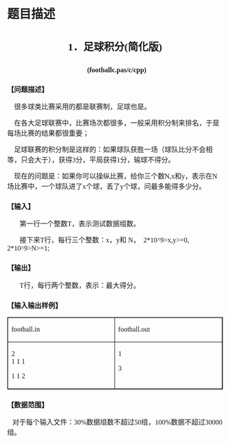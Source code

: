 # 题目描述


<h1 style="text-align:center;">
	<b><span style="font-family:&#39;Microsoft YaHei&#39;;font-size:24px;">1</span></b><b><span style="font-family:&#39;Microsoft YaHei&#39;;font-size:24px;">．足球积分(简化版)</span></b> 
</h1>
<p align="center" style="text-align:center;text-indent:24.1pt;">
	<b></b> 
</p>
<h2 style="text-align:center;">
	<b><span style="font-family:&#39;Microsoft YaHei&#39;;font-size:16px;">  (footballc.pas/c/cpp)</span></b> 
</h2>
<h3>
	<span style="font-family:&#39;Microsoft YaHei&#39;;font-size:16px;">【问题描述】</span> 
</h3>
<p>
	<span style="font-family:&#39;Microsoft YaHei&#39;;font-size:16px;">    很多球类比赛采用的都是联赛制，足球也是。</span> 
</p>
<p>
	<span style="font-family:&#39;Microsoft YaHei&#39;;font-size:16px;">    在各大足球联赛中，比赛场次都很多，一般采用积分制来排名，于是每场比赛的结果都很重要；</span> 
</p>
<p>
	<span style="font-family:&#39;Microsoft YaHei&#39;;font-size:16px;">    </span><span style="font-family:&#39;Microsoft YaHei&#39;;font-size:16px;">足球联赛的积分制是这样的：如果球队获胜一场（球队比分不会相等，只会大于），获得3分，平局获得1分，输球不得分。</span> 
</p>
<p>
	<span style="font-family:&#39;Microsoft YaHei&#39;;font-size:16px;">    现在的问题是：如果你可以操纵比赛，给你三个数N,x和y，表示在N场比赛中，一个球队进了x个球，丢了y个球，问最多能得多少分。</span> 
</p>
<h3>
	<span style="font-family:&#39;Microsoft YaHei&#39;;font-size:16px;">【输入】</span> 
</h3>
<p>
	<span></span> 
</p>
<p style="text-indent:21.75pt;">
	<span style="font-family:&#39;Microsoft YaHei&#39;;font-size:16px;">第一行一个整数T，表示测试数据组数。<br/>
</span><span></span> 
</p>
<p style="text-indent:21.75pt;">
	<span style="font-family:&#39;Microsoft YaHei&#39;;font-size:16px;">接下来T行，每行三个整数：</span><span style="font-family:&#39;Microsoft YaHei&#39;;font-size:16px;">x</span><span style="font-family:&#39;Microsoft YaHei&#39;;font-size:16px;">，</span><span style="font-family:&#39;Microsoft YaHei&#39;;font-size:16px;">y</span><span style="font-family:&#39;Microsoft YaHei&#39;;font-size:16px;">和 </span><span style="font-family:&#39;Microsoft YaHei&#39;;font-size:16px;">N</span><span style="font-family:&#39;Microsoft YaHei&#39;;font-size:16px;">，</span><span><span style="font-family:&#39;Microsoft YaHei&#39;;font-size:16px;">  </span><span style="font-family:&#39;Microsoft YaHei&#39;;font-size:16px;">2*10^9&gt;x,y&gt;=0,  2*10^9&gt;N&gt;=1;</span></span> 
</p>
<h3>
	<span style="font-family:&#39;Microsoft YaHei&#39;;font-size:16px;">【输出】</span> 
</h3>
<p>
	<span></span> 
</p>
<p style="text-indent:21.75pt;">
	<span style="font-family:&#39;Microsoft YaHei&#39;;font-size:16px;">T行，每行两个整数，表示：最大得分。</span><span></span> 
</p>
<p>
	<span></span> 
</p>
<h3>
	<span style="font-family:&#39;Microsoft YaHei&#39;;font-size:16px;">【输入输出样例】</span> 
</h3>
<p>
	<span></span> 
</p>
<table border="1" cellspacing="0" cellpadding="0">
	<tbody>
		<tr>
			<td width="283" valign="top" style="border:solid windowtext 1.0pt;">
				<p>
					<span style="font-family:&#39;Microsoft YaHei&#39;;font-size:16px;">football.in</span> 
				</p>
			</td>
			<td width="283" valign="top" style="border:solid windowtext 1.0pt;">
				<p>
					<span style="font-family:&#39;Microsoft YaHei&#39;;font-size:16px;">football</span><span style="font-family:&#39;Microsoft YaHei&#39;;font-size:16px;">.out</span> 
				</p>
			</td>
		</tr>
		<tr>
			<td width="283" valign="top" style="border:solid windowtext 1.0pt;">
				<p>
					<span style="font-family:&#39;Microsoft YaHei&#39;;font-size:16px;">2<br/>
1 1 1</span> 
				</p>
				<p>
					<span style="font-family:&#39;Microsoft YaHei&#39;;font-size:16px;">1 1 2</span> 
				</p>
			</td>
			<td width="283" valign="top" style="border:solid windowtext 1.0pt;">
				<p>
					<span style="font-family:&#39;Microsoft YaHei&#39;;font-size:16px;">1</span> 
				</p>
				<p align="left" style="text-align:left;">
					<span style="font-family:&#39;Microsoft YaHei&#39;;font-size:16px;">3</span> 
				</p>
				<p>
					<span style="font-family:;"></span> 
				</p>
			</td>
		</tr>
	</tbody>
</table>
<h3>
	<span style="font-family:&#39;Microsoft YaHei&#39;;font-size:16px;">【数据范围】</span> 
</h3>
<p>
	<span style="font-family:&#39;Microsoft YaHei&#39;;font-size:16px;">   </span><span style="font-family:&#39;Microsoft YaHei&#39;;font-size:16px;">对于每个输入文件：</span><span style="font-family:&#39;Microsoft YaHei&#39;;font-size:16px;">30%</span><span style="font-family:&#39;Microsoft YaHei&#39;;font-size:16px;">数据组数不超过</span><span style="font-family:&#39;Microsoft YaHei&#39;;font-size:16px;">50</span><span style="font-family:&#39;Microsoft YaHei&#39;;font-size:16px;">组，</span><span style="font-family:&#39;Microsoft YaHei&#39;;font-size:16px;">100%</span><span style="font-family:&#39;Microsoft YaHei&#39;;font-size:16px;">数据不超过</span><span style="font-family:&#39;Microsoft YaHei&#39;;font-size:16px;">30000</span><span style="font-family:&#39;Microsoft YaHei&#39;;font-size:16px;">组。</span><span></span> 
</p>
